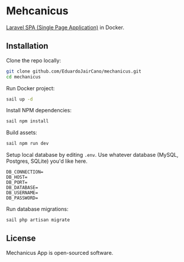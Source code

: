 # Mehcanicus

[Laravel SPA (Single Page Application)](https://laravel.com/docs) in Docker. 

## Installation

Clone the repo locally:

```sh
git clone github.com/EduardoJairCano/mechanicus.git
cd mechanicus
```

Run Docker project:

```sh
sail up -d
```

Install NPM dependencies:

```sh
sail npm install
```

Build assets:

```sh
sail npm run dev
```

Setup local database by editing `.env`. Use whatever database (MySQL, Postgres, SQLite) you'd like here.

```
DB_CONNECTION=
DB_HOST=
DB_PORT=
DB_DATABASE=
DB_USERNAME=
DB_PASSWORD=
```

Run database migrations:

```sh
sail php artisan migrate
```

## License

Mechanicus App is open-sourced software.
